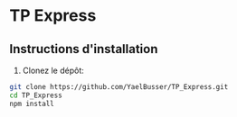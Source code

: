 # TP Express

## Instructions d'installation

1. Clonez le dépôt:

```bash
git clone https://github.com/YaelBusser/TP_Express.git
cd TP_Express
npm install
